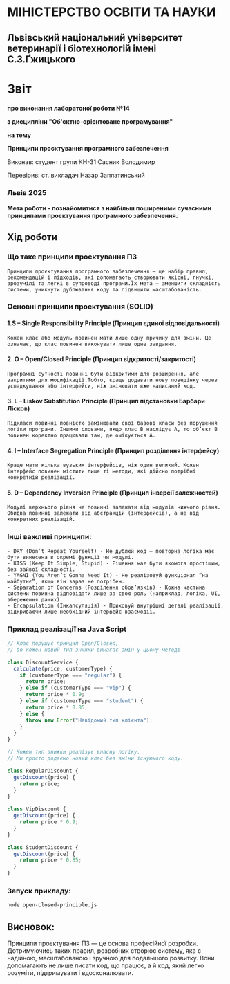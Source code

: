 # МІНІСТЕРСТВО ОСВІТИ ТА НАУКИ

## Львівський національний університет ветеринарії і біотехнологій імені С.З.Ґжицького

# Звіт

**про виконання лаборатоної роботи №14**

**з дисципліни "Об'єктно-орієнтоване програмування"**

**на тему**

**Принципи проєктування програмного забезпечення**

Виконав: студент групи КН-31 Сасник Володимир

Перевірив: ст. викладач Назар Заплатинський

### Львів 2025

**Мета роботи - познайомитися з найбільш поширеними сучасними принципами проєктування програмного забезпечення.**

## Хід роботи

### Що таке принципи проєктування ПЗ

    Принципи проєктування програмного забезпечення — це набір правил, рекомендацій і підходів, які допомагають створювати якісні, гнучкі, зрозумілі та легкі в супроводі програми.Їх мета — зменшити складність системи, уникнути дублювання коду та підвищити масштабованість.

### Основні принципи проєктування (SOLID)

#### 1.S – Single Responsibility Principle (Принцип єдиної відповідальності)

    Кожен клас або модуль повинен мати лише одну причину для зміни. Це означає, що клас повинен виконувати лише одне завдання.

#### 2. O – Open/Closed Principle (Принцип відкритості/закритості)

    Програмні сутності повинні бути відкритими для розширення, але закритими для модифікації.Тобто, краще додавати нову поведінку через успадкування або інтерфейси, ніж змінювати вже написаний код.

#### 3. L – Liskov Substitution Principle (Принцип підстановки Барбари Лісков)

    Підкласи повинні повністю замінювати свої базові класи без порушення логіки програми. Іншими словами, якщо клас B наслідує A, то об’єкт B повинен коректно працювати там, де очікується A.

#### 4. I – Interface Segregation Principle (Принцип розділення інтерфейсу)

    Краще мати кілька вузьких інтерфейсів, ніж один великий. Кожен інтерфейс повинен містити лише ті методи, які дійсно потрібні конкретній реалізації.

#### 5. D – Dependency Inversion Principle (Принцип інверсії залежностей)

    Модулі верхнього рівня не повинні залежати від модулів нижчого рівня. Обидва повинні залежати від абстракцій (інтерфейсів), а не від конкретних реалізацій.

### Інші важливі принципи:

    - DRY (Don’t Repeat Yourself) - Не дублюй код — повторна логіка має бути винесена в окремі функції чи модулі.
    - KISS (Keep It Simple, Stupid) - Рішення має бути якомога простішим, без зайвої складності.
    - YAGNI (You Aren’t Gonna Need It) - Не реалізовуй функціонал “на майбутнє”, якщо він зараз не потрібен.
    - Separation of Concerns (Розділення обов’язків) - Кожна частина системи повинна відповідати лише за свою роль (наприклад, логіка, UI, збереження даних).
    - Encapsulation (Інкапсуляція) - Приховуй внутрішні деталі реалізації, відкриваючи лише необхідний інтерфейс взаємодії.

### Приклад реалізації на Java Script

```js
// Клас порушує принцип Open/Closed,
// бо кожен новий тип знижки вимагає змін у цьому методі

class DiscountService {
  calculate(price, customerType) {
    if (customerType === "regular") {
      return price;
    } else if (customerType === "vip") {
      return price * 0.9;
    } else if (customerType === "student") {
      return price * 0.85;
    } else {
      throw new Error("Невідомий тип клієнта");
    }
  }
}

// Кожен тип знижки реалізує власну логіку.
// Ми просто додаємо новий клас без зміни існуючого коду.

class RegularDiscount {
  getDiscount(price) {
    return price;
  }
}

class VipDiscount {
  getDiscount(price) {
    return price * 0.9;
  }
}

class StudentDiscount {
  getDiscount(price) {
    return price * 0.85;
  }
}
```

### Запуск прикладу:

```bash
node open-closed-principle.js
```

## Висновок:

Принципи проєктування ПЗ — це основа професійної розробки. Дотримуючись таких правил, розробник створює систему, яка є надійною, масштабованою і зручною для подальшого розвитку. Вони допомагають не лише писати код, що працює, а й код, який легко розуміти, підтримувати і вдосконалювати.
